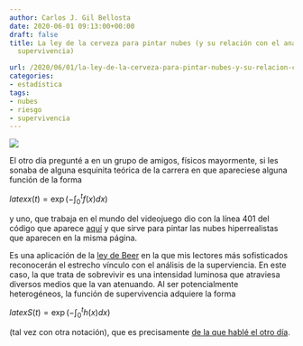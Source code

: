 ```yaml
---
author: Carlos J. Gil Bellosta
date: 2020-06-01 09:13:00+00:00
draft: false
title: La ley de la cerveza para pintar nubes (y su relación con el análisis de la
  supervivencia)

url: /2020/06/01/la-ley-de-la-cerveza-para-pintar-nubes-y-su-relacion-con-el-analisis-de-la-supervivencia/
categories:
- estadística
tags:
- nubes
- riesgo
- supervivencia
---
```



![](/wp-uploads/2020/05/nubes.jpg)






El otro día pregunté a en un grupo de amigos, físicos mayormente, si les sonaba de alguna esquinita teórica de la carrera en que apareciese alguna función de la forma







$latex x(t) = \exp\left(-\int_0^t f(x) dx\right)$







y uno, que trabaja en el mundo del videojuego dio con la línea 401 del código que aparece [aquí](https://www.shadertoy.com/view/MldcW2) y que sirve para pintar las nubes hiperrealistas que aparecen en la misma página.







Es una aplicación de la [ley de Beer](https://en.wikipedia.org/wiki/Beer%E2%80%93Lambert_law) en la que mis lectores más sofisticados reconocerán el estrecho vínculo con el análisis de la superviencia. En este caso, la que trata de sobrevivir es una intensidad luminosa que atraviesa diversos medios que la van atenuando. Al ser potencialmente heterogéneos, la función de supervivencia adquiere la forma







$latex S(t) = \exp\left(-\int_0^t h(x) dx\right)$







(tal vez con otra notación), que es precisamente [de la que hablé el otro día](https://www.datanalytics.com/2020/05/28/sobre-la-funcion-de-riesgo-en-el-analisis-de-la-supervivencia/).



